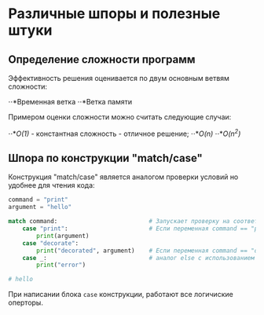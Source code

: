 # Различные шпоры и полезные штуки

## Определение сложности программ

Эффективность решения оценивается по двум основным ветвям сложности:

⋅⋅*Временная ветка
⋅⋅*Ветка памяти

Примером оценки сложности можно считать следующие случаи:

⋅⋅**O(1)* - константная сложность - отличное решение;
⋅⋅**O(n)*
⋅⋅**O($n^2$)*

## Шпора по конструкции "match/case"

Конструкция "match/case" является аналогом проверки условий но удобнее для чтения кода:

```python
command = "print"
argument = "hello"

match command:                          # Запускает проверку на соответствие case
    case "print":                       # Если переменная command == "print" тогда print(argument)
        print(argument)
    case "decorate":
        print("decorated", argument)    # Если переменная command == "decorate" тогда print("decorated", argument)
    case _:                             # аналог else с использованием анонимной переменной (переменная принимает любое значение)
        print("error")

# hello
```

При написании блока `case` конструкции, работают все логичиские оперторы.
